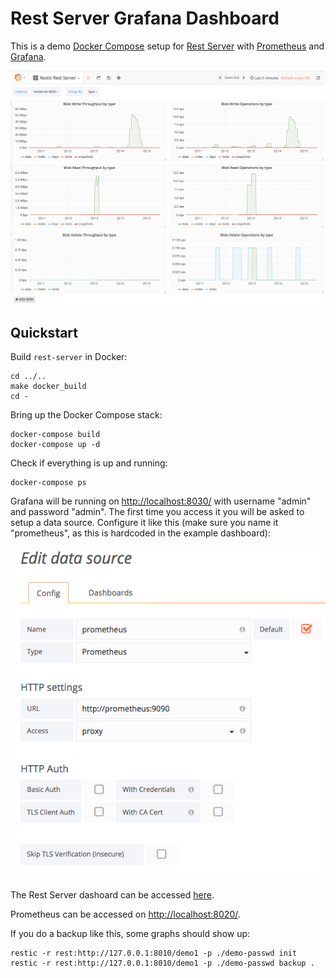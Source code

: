 # Rest Server Grafana Dashboard

This is a demo [Docker Compose](https://docs.docker.com/compose/) setup for
[Rest Server](https://github.com/restic/rest-server)
with [Prometheus](https://github.com/restic/rest-server)
and [Grafana](https://grafana.com/).

![Grafana dashboard screenshot](screenshot.png)

## Quickstart

Build `rest-server` in Docker:

    cd ../..
    make docker_build
    cd -

Bring up the Docker Compose stack:

    docker-compose build
    docker-compose up -d

Check if everything is up and running:

    docker-compose ps

Grafana will be running on [http://localhost:8030/](http://localhost:8030/)
with username "admin" and password "admin".  The first time you access it
you will be asked to setup a data source. Configure it like this (make sure
you name it "prometheus", as this is hardcoded in the example dashboard):

![Add data source](datasource.png)

The Rest Server dashoard can be accessed 
[here](http://localhost:8030/dashboard/file/rest-server.json).

Prometheus can be accessed on [http://localhost:8020/](http://localhost:8020/).

If you do a backup like this, some graphs should show up:

    restic -r rest:http://127.0.0.1:8010/demo1 -p ./demo-passwd init
    restic -r rest:http://127.0.0.1:8010/demo1 -p ./demo-passwd backup .


